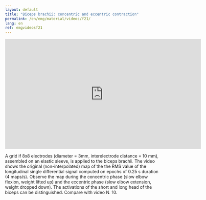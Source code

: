 ```yaml
---
layout: default
title: "Biceps brachii: concentric and eccentric contraction"
permalink: /en/emg/material/videos/f21/
lang: en
ref: emgvideosf21
---
```


<iframe width="640" height="360" src="https://www.youtube-nocookie.com/embed/cxpnnFa5OrE?si=Yjm_KKIP07pP8mGo&rel=0" title="YouTube video player" frameborder="0" allow="accelerometer; autoplay; clipboard-write; encrypted-media; gyroscope; picture-in-picture; web-share" allowfullscreen></iframe>

A grid if 8x8 electrodes (diameter = 3mm, interelectrode distance = 10 mm), assembled on an elastic sleeve, is applied to the biceps brachii. The video shows the original (non-interpolated) map of the the RMS value of the longitudinal single differential  signal computed on epochs of 0.25 s duration (4 maps/s).  Observe the map during the concentric phase (slow elbow flexion, weight lifted up) and the eccentric phase (slow elbow extension, weight dropped down). The activations of the short and long head of the biceps can be distinguished. Compare with video N. 10. 
